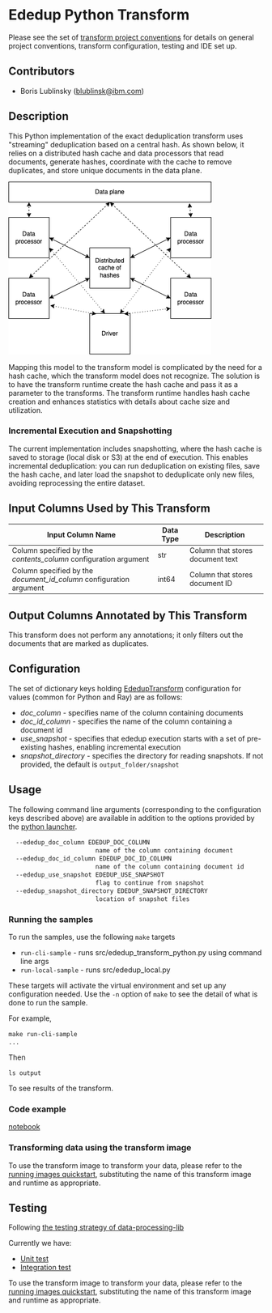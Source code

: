 # Ededup Python Transform 

Please see the set of [transform project conventions](../../../README.md#transform-project-conventions) for details on
general project conventions, transform configuration, testing and IDE set up.

## Contributors
- Boris Lublinsky (blublinsk@ibm.com)

## Description
This Python implementation of the exact deduplication transform uses "streaming" deduplication based on a central hash.
As shown below, it relies on a distributed hash cache and data processors that read documents, generate hashes,
coordinate with the cache to remove duplicates, and store unique documents in the data plane.

![](../images/exactdedup.png)

Mapping this model to the transform model is complicated by the need for a hash cache, which the transform model does
not recognize. The solution is to have the transform runtime create the hash cache and pass it as a parameter to the
transforms. The transform runtime handles hash cache creation and enhances statistics with details about cache size and
utilization.

### Incremental Execution and Snapshotting

The current implementation includes snapshotting, where the hash cache is saved to storage (local disk or S3) at the
end of execution. This enables incremental deduplication: you can run deduplication on existing files, save the hash
cache, and later load the snapshot to deduplicate only new files, avoiding reprocessing the entire dataset.

## Input Columns Used by This Transform

| Input Column Name                                                   | Data Type | Description                      |
|---------------------------------------------------------------------|-----------|----------------------------------|
| Column specified by the _contents_column_ configuration argument    | str       | Column that stores document text |
| Column specified by the _document_id_column_ configuration argument | int64     | Column that stores document ID   |

## Output Columns Annotated by This Transform
This transform does not perform any annotations; it only filters out the documents that are marked as duplicates.

## Configuration

The set of dictionary keys holding [EdedupTransform](src/ededup_transform_python.py)
configuration for values (common for Python and Ray) are as follows:

* _doc_column_ - specifies name of the column containing documents
* _doc_id_column_ - specifies the name of the column containing a document id
* _use_snapshot_ - specifies that ededup execution starts with a set of pre-existing hashes, enabling incremental
execution
* _snapshot_directory_ - specifies the directory for reading snapshots. If not provided, the default is
`output_folder/snapshot`

## Usage

The following command line arguments (corresponding to the configuration keys described above) are available in addition
to the options provided by the [python launcher](../../../../data-processing-lib/doc/python-launcher-options.md).
```text
  --ededup_doc_column EDEDUP_DOC_COLUMN
                        name of the column containing document
  --ededup_doc_id_column EDEDUP_DOC_ID_COLUMN
                        name of the column containing document id
  --ededup_use_snapshot EDEDUP_USE_SNAPSHOT
                        flag to continue from snapshot
  --ededup_snapshot_directory EDEDUP_SNAPSHOT_DIRECTORY
                        location of snapshot files  
```

### Running the samples
To run the samples, use the following `make` targets

* `run-cli-sample` - runs src/ededup_transform_python.py using command line args
* `run-local-sample` - runs src/ededup_local.py

These targets will activate the virtual environment and set up any configuration needed.
Use the `-n` option of `make` to see the detail of what is done to run the sample.

For example, 
```shell
make run-cli-sample
...
```
Then 
```shell
ls output
```
To see results of the transform.

### Code example

[notebook](../ededup.ipynb)

### Transforming data using the transform image

To use the transform image to transform your data, please refer to the 
[running images quickstart](../../../../doc/quick-start/run-transform-image.md),
substituting the name of this transform image and runtime as appropriate.

## Testing

Following [the testing strategy of data-processing-lib](../../../../data-processing-lib/doc/transform-testing.md)

Currently we have:
- [Unit test](test/test_ededup_python.py)
- [Integration test](test/test_ededup.py)

To use the transform image to transform your data, please refer to the 
[running images quickstart](../../../../doc/quick-start/run-transform-image.md),
substituting the name of this transform image and runtime as appropriate.
